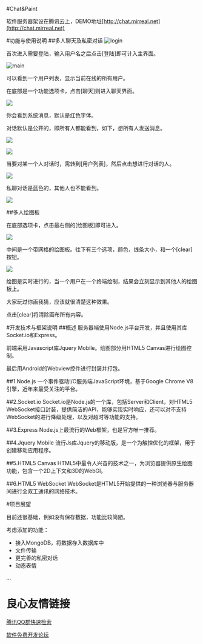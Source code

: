 #Chat&Paint

软件服务器架设在腾讯云上，DEMO地址[http://chat.mirreal.net](http://chat.mirreal.net)

#功能与使用说明
##多人聊天及私密对话
![login](public/img/login.jpg)

首次进入需要登陆，输入用户名之后点击[登陆]即可计入主界面。

![main](public/img/main.jpg)

可以看到一个用户列表，显示当前在线的所有用户。

在底部是一个功能选项卡，点击[聊天]则进入聊天界面。

![](public/img/chat1.jpg)

你会看到系统消息，默认是红色字体。

对话默认是公开的，即所有人都能看到，如下，想所有人发送消息。

![](public/img/chat2.jpg)

![](public/img/chat3.jpg)

当要对某一个人对话时，需转到[用户列表]，然后点击想进行对话的人。

![](public/img/chat4.jpg)

私聊对话是蓝色的，其他人也不能看到。

![](public/img/chat5.jpg)

##多人绘图板

在底部选项卡，点击最右侧的[绘图板]即可进入。

![](public/img/paint1.jpg)

中间是一个带网格的绘图板。往下有三个选项，颜色，线条大小，和一个[clear]按钮。

![](public/img/paint2.jpg)

绘图是实时进行的，当一个用户在一个终端绘制，结果会立刻显示到其他人的绘图板上。

大家玩过你画我猜，应该就很清楚这种效果。

点击[clear]将清除画布所有内容。


#开发技术与框架说明
##概述
服务器端使用Node.js平台开发，并且使用其库Socket.io和Express。

前端采用Javascript库Jquery Mobile。绘图部分用HTML5 Canvas进行绘图控制。

最后用Android的Webview控件进行封装并打包。

##1.Node.js
一个事件驱动I/O服务端JavaScript环境，基于Google Chrome V8引擎，近年来最受关注的平台。

##2.Socket.io
Socket.io是Node.js的一个库，包括Server和Client，对HTML5 WebSocket接口封装，提供简洁的API，能够实现实时响应，还可以对不支持WebSocket的进行降级处理，以及对超时等功能的支持。

##3.Express
Node.js上最流行的Web框架，也是官方唯一推荐。

##4.Jquery Mobile
流行Js库Jquery的移动版，是一个为触控优化的框架，用于创建移动应用程序。

##5.HTML5 Canvas
HTML5中最令人兴奋的技术之一，为浏览器提供原生绘图功能，包含一个2D上下文和3D的WebGl。

##6.HTML5 WebSocket
WebSocket是HTML5开始提供的一种浏览器与服务器间进行全双工通讯的网络技术。

#项目展望

目前还很基础，例如没有保存数据，功能比较简陋。

考虑添加的功能：

- 接入MongoDB，将数据存入数据库中
- 文件传输
- 更完善的私密对话
- 动态表情

...



 # 良心友情链接

[腾讯QQ群快速检索](http://u.720life.cn/s/8cf73f7c)

[软件免费开发论坛](http://u.720life.cn/s/bbb01dc0)
